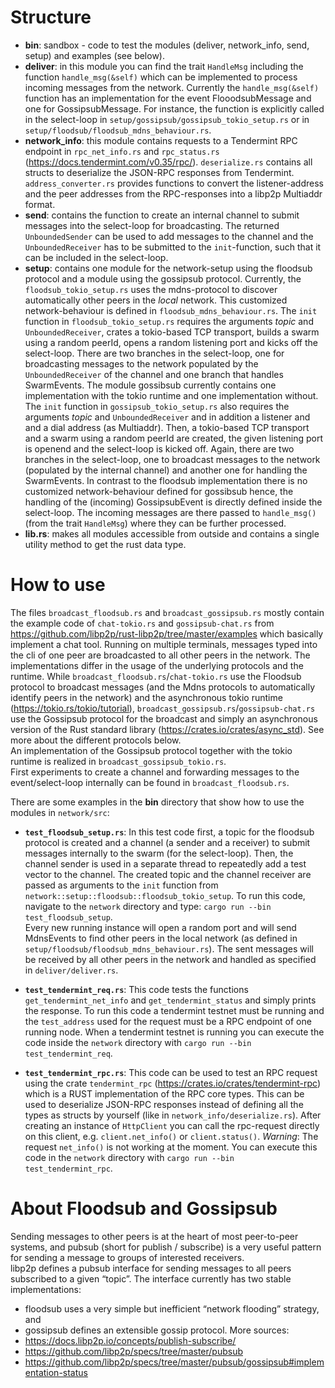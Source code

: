 # Structure

- **bin**: sandbox - code to test the modules (deliver, network_info, send, setup) and examples (see below).
- **deliver**: in this module you can find the trait `HandleMsg` including the function `handle_msg(&self)` which can be implemented to process incoming messages from the network. Currently the `handle_msg(&self)` function has an implementation for the event FlooodsubMessage and one for GossipsubMessage. For instance, the function is explicitly called in the select-loop in `setup/gossipsub/gossipsub_tokio_setup.rs` or in `setup/floodsub/floodsub_mdns_behaviour.rs`.
- **network_info**: this module contains requests to a Tendermint RPC endpoint in `rpc_net_info.rs` and `rpc_status.rs` (https://docs.tendermint.com/v0.35/rpc/). `deserialize.rs` contains all structs to deserialize the JSON-RPC responses from Tendermint. `address_converter.rs` provides functions to convert the listener-address and the peer addresses from the RPC-responses into a libp2p Multiaddr format. 
- **send**: contains the function to create an internal channel to submit messages into the select-loop for broadcasting. The returned `UnboundedSender` can be used to add messages to the channel and the `UnboundedReceiver` has to be submitted to the `init`-function, such that it can be included in the select-loop.
- **setup**: contains one module for the network-setup using the floodsub protocol and a module using the gossipsub protocol.  Currently, the `floodsub_tokio_setup.rs` uses the mdns-protocol to discover automatically other peers in the *local* network. This customized network-behaviour is defined in `floodsub_mdns_behaviour.rs`. The `init` function in `floodsub_tokio_setup.rs` requires the arguments *topic* and `UnboundedReceiver`, crates a tokio-based TCP transport, builds a swarm using a random peerId, opens a random listening port and kicks off the select-loop. There are two branches in the select-loop, one for broadcasting messages to the network populated by the `UnboundedReceiver` of the channel and one branch that handles SwarmEvents. The module gossibsub currently contains one implementation with the tokio runtime and one implementation without. The `init` function in `gossipsub_tokio_setup.rs` also requires the arguments *topic* and `UnboundedReceiver` and in addition a listener and and a dial address (as Multiaddr). Then, a tokio-based TCP transport and a swarm using a random peerId are created, the given listening port is openend and the select-loop is kicked off. Again, there are two branches in the select-loop, one to broadcast messages to the network (populated by the internal channel) and another one for handling the SwarmEvents. In contrast to the floodsub implementation there is no customized network-behaviour defined for gossibsub hence, the handling of the (incoming) GossipsubEvent is directly defined inside the select-loop. The incoming messages are there passed to `handle_msg()` (from the trait `HandleMsg`) where they can be further processed.
- **lib.rs**: makes all modules accessible from outside and contains a single utility method to get the rust data type.

# How to use
The files `broadcast_floodsub.rs` and `broadcast_gossipsub.rs` mostly contain the example code of `chat-tokio.rs` and `gossipsub-chat.rs` from https://github.com/libp2p/rust-libp2p/tree/master/examples which basically implement a chat tool. Running on multiple terminals, messages typed into the cli of one peer are broadcasted to all other peers in the network. The implementations differ in the usage of the underlying protocols and the runtime. While `broadcast_floodsub.rs`/`chat-tokio.rs` use the Floodsub protocol to broadcast messages (and the Mdns protocols to automatically identify peers in the network) and the asynchronous tokio runtime (https://tokio.rs/tokio/tutorial), `broadcast_gossipsub.rs`/`gossipsub-chat.rs` use the Gossipsub protocol for the broadcast and simply an asynchronous version of the Rust standard library (https://crates.io/crates/async_std). See more about the different protocols below.<br/>
An implementation of the Gossipsub protocol together with the tokio runtime is realized in `broadcast_gossipsub_tokio.rs`.<br/>
First experiments to create a channel and forwarding messages to the event/select-loop internally can be found in `broadcast_floodsub.rs`.

There are some examples in the **bin** directory that show how to use the modules in `network/src`:
- **`test_floodsub_setup.rs`**: In this test code first, a topic for the floodsub protocol is created and a channel (a sender and a receiver) to submit messages internally to the swarm (for the select-loop). Then, the channel sender is used in a separate thread to repeatedly add a test vector to the channel. The created topic and the channel receiver are passed as arguments to the `init` function from `network::setup::floodsub::floodsub_tokio_setup`. To run this code, navigate to the `network` directory and type: `cargo run --bin test_floodsub_setup`.<br/>
Every new running instance will open a random port and will send MdnsEvents to find other peers in the local network (as defined in `setup/floodsub/floodsub_mdns_behaviour.rs`). The sent messages will be received by all other peers in the network and handled as specified in `deliver/deliver.rs`.

- **`test_tendermint_req.rs`**: This code tests the functions `get_tendermint_net_info` and `get_tendermint_status` and simply prints the response. To run this code a tendermint testnet must be running and the `test_address` used for the  request must be a RPC endpoint of one running node. When a tendermint testnet is running you can execute the code inside the `network` directory with `cargo run --bin test_tendermint_req`.

- **`test_tendermint_rpc.rs`**: This code can be used to test an RPC request using the crate `tendermint_rpc` (https://crates.io/crates/tendermint-rpc) which is a RUST implementation of the RPC core types. This can be used to deserialize JSON-RPC responses instead of defining all the types as structs by yourself (like in `network_info/deserialize.rs`). After creating an instance of `HttpClient` you can call the rpc-request directly on this client, e.g. `client.net_info()` or `client.status()`. *Warning*: The request `net_info()` is not working at the moment. You can execute this code in the `network` directory with `cargo run --bin test_tendermint_rpc`.

# About Floodsub and Gossipsub
Sending messages to other peers is at the heart of most peer-to-peer systems, and pubsub (short for publish / subscribe) is a very useful pattern for sending a message to groups of interested receivers.</br>
libp2p defines a pubsub interface for sending messages to all peers subscribed to a given “topic”. The interface currently has two stable implementations:
- floodsub uses a very simple but inefficient “network flooding” strategy, and
- gossipsub defines an extensible gossip protocol.
More sources:
- https://docs.libp2p.io/concepts/publish-subscribe/
- https://github.com/libp2p/specs/tree/master/pubsub
- https://github.com/libp2p/specs/tree/master/pubsub/gossipsub#implementation-status